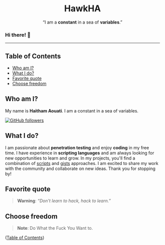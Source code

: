 <h1 align="center">HawkHA</h1>
<p align="center">
    “I am a <b>constant</b> in a sea of <b>variables</b>.”
</p>

### Hi there! 👋
___

## Table of Contents

- [Who am I?](#who-am-i)
- [What I do?](#what-i-do)
- [Favorite quote](#favorite-quote)
- [Choose freedom](#choose-freedom)

## Who am I?
My name is **Haitham Aouati**. I am a constant in a sea of variables.

[![GitHub followers](https://img.shields.io/github/followers/haithamaouati.svg?style=social&label=Followers)](https://github.com/haithamaouati)

## What I do?
I am passionate about **penetration testing** and enjoy **coding** in my free time. I have experience in **scripting languages** and am always looking for new opportunities to learn and grow. In my projects, you'll find a combination of [scripts](https://github.com/haithamaouati?tab=repositories) and [gists](https://gist.github.com/haithamaouati) approaches. I am excited to share my work with the community and collaborate on new ideas. Thank you for stopping by!

## Favorite quote
> **Warning**:
> _“Don't learn to hack, hack to learn.”_

## Choose freedom
> **Note**:
> Do What the Fuck You Want to.

([Table of Contents](#table-of-contents))
